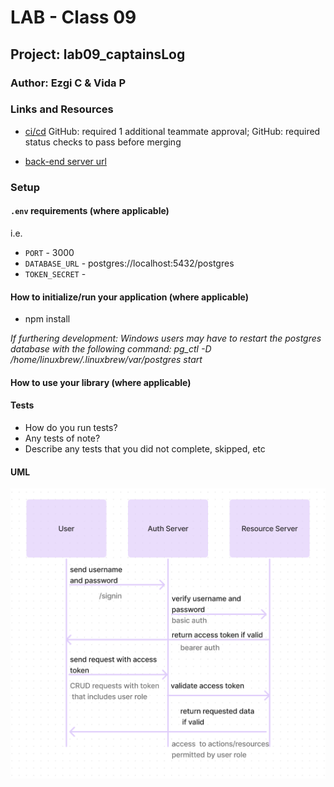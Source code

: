 # LAB - Class 09

## Project: lab09_captainsLog

### Author: Ezgi C & Vida P

### Links and Resources

- [ci/cd](https://github.com/BenLokiTip/lab09_captainsLog/settings/actions)
  GitHub: required 1 additional teammate approval;
  GitHub: required status checks to pass before merging

- [back-end server url](https://lab09-captainslog-y6u5.onrender.com)  

### Setup

#### `.env` requirements (where applicable)

i.e.

- `PORT` - 3000
- `DATABASE_URL` - postgres://localhost:5432/postgres
- `TOKEN_SECRET` - 

#### How to initialize/run your application (where applicable)

- npm install

_If furthering development: Windows users may have to restart the postgres database with the following command: pg_ctl -D /home/linuxbrew/.linuxbrew/var/postgres start_

#### How to use your library (where applicable)

#### Tests

- How do you run tests?
- Any tests of note?
- Describe any tests that you did not complete, skipped, etc

#### UML

![uml](lab9-UML.png)
